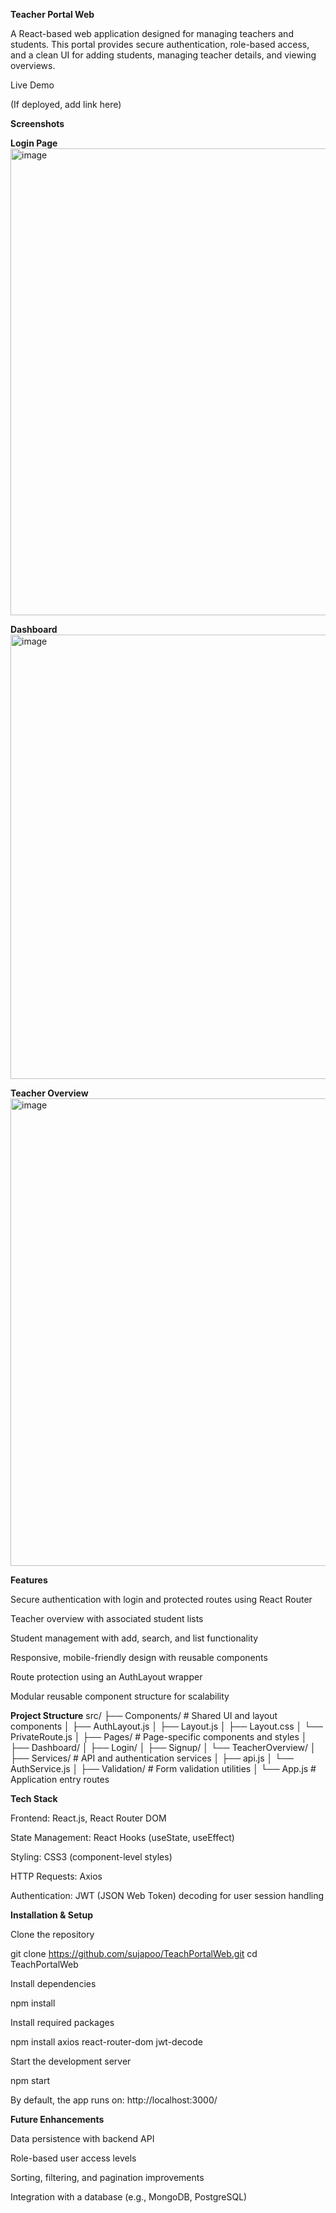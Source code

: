 **Teacher Portal Web**

A React-based web application designed for managing teachers and students. This portal provides secure authentication, role-based access, and a clean UI for adding students, managing teacher details, and viewing overviews.

Live Demo

(If deployed, add link here)

**Screenshots**

**Login Page**
<img width="1388" height="747" alt="image" src="https://github.com/user-attachments/assets/ac154854-0d4a-456c-b38d-2f9cbfe5db7c" />

**Dashboard**
<img width="1489" height="711" alt="image" src="https://github.com/user-attachments/assets/8cde92de-385a-42d3-8edb-b331bac9ca91" />

**Teacher Overview**
<img width="1917" height="748" alt="image" src="https://github.com/user-attachments/assets/c85672dc-bac6-42da-a46c-e17f823d3eca" />

**Features**

Secure authentication with login and protected routes using React Router

Teacher overview with associated student lists

Student management with add, search, and list functionality

Responsive, mobile-friendly design with reusable components

Route protection using an AuthLayout wrapper

Modular reusable component structure for scalability

**Project Structure**
src/
├── Components/          # Shared UI and layout components
│   ├── AuthLayout.js
│   ├── Layout.js
│   ├── Layout.css
│   └── PrivateRoute.js
│
├── Pages/               # Page-specific components and styles
│   ├── Dashboard/
│   ├── Login/
│   ├── Signup/
│   └── TeacherOverview/
│
├── Services/            # API and authentication services
│   ├── api.js
│   └── AuthService.js
│
├── Validation/          # Form validation utilities
│
└── App.js               # Application entry routes

**Tech Stack**

Frontend: React.js, React Router DOM

State Management: React Hooks (useState, useEffect)

Styling: CSS3 (component-level styles)

HTTP Requests: Axios

Authentication: JWT (JSON Web Token) decoding for user session handling

**Installation & Setup**

Clone the repository

git clone https://github.com/sujapoo/TeachPortalWeb.git
cd TeachPortalWeb


Install dependencies

npm install


Install required packages

npm install axios react-router-dom jwt-decode


Start the development server

npm start


By default, the app runs on:
http://localhost:3000/

**Future Enhancements**

Data persistence with backend API

Role-based user access levels

Sorting, filtering, and pagination improvements

Integration with a database (e.g., MongoDB, PostgreSQL)
